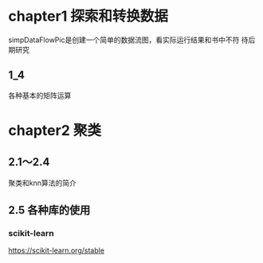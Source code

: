 # chapter1 探索和转换数据
simpDataFlowPic是创建一个简单的数据流图，看实际运行结果和书中不符
待后期研究

## 1_4
各种基本的矩阵运算

# chapter2 聚类

## 2.1～2.4
聚类和knn算法的简介

## 2.5 各种库的使用
### scikit-learn
https://scikit-learn.org/stable